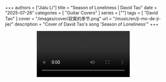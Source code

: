+++
authors = ["Jialu Li"]
title = "Season of Loneliness | David Tao"
date = "2025-07-26"
categories = [
    "Guitar Covers"
]
series = [""]
tags = [
    "David Tao"
]
cover = "/images/cover/寂寞的季节.png"
url = "/music/en/ji-mo-de-ji-jie/"
description = "Cover of David Tao's song 'Season of Loneliness'"
+++
<!DOCTYPE html>
<html lang="en">
<head>
    <meta charset="UTF-8">
    <meta name="viewport" content="width=device-width, initial-scale=1.0">
    <link rel="stylesheet" href="/assets/css/styles.css">
    <script src="/assets/js/toc.js"></script>    
</head>
<body>
    <article>
        <section>
            <div class="container" style="display: flex; justify-content: center;">
              <video controls style="max-width:100%; height:auto;">
                <source src="https://pub-5b6dc435fbf3499ca474b4b6941cb647.r2.dev/%E5%AF%82%E5%AF%9E%E7%9A%84%E5%AD%A3%E8%8A%82.mp4" type="video/mp4">
                Your browser does not support HTML5 video playback.
              </video>
            </div>
        </section>
    </article>
</body>
</html>
